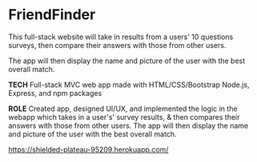 # FriendFinder

This full-stack website will take in results from a users' 10 questions surveys, then compare their answers with those from other users.

The app will then display the name and picture of the user with the best overall match.

**TECH**
Full-stack MVC web app made with HTML/CSS/Bootstrap Node.js, Express, and npm packages

**ROLE**
Created app, designed UI/UX, and implemented the logic in the webapp which takes in a user's' survey results, & then compares their answers with those from other users. The app will then display the name and picture of the user with the best overall match.

https://shielded-plateau-95209.herokuapp.com/
